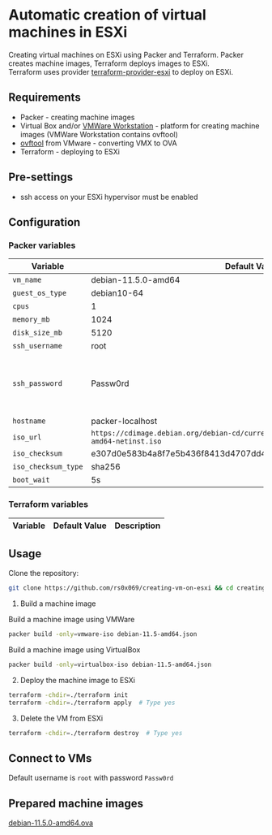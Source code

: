 # Automatic creation of virtual machines in ESXi

Creating virtual machines on ESXi using Packer and Terraform. 
Packer creates machine images, Terraform deploys images to ESXi.\
Terraform uses provider [terraform-provider-esxi](https://github.com/josenk/terraform-provider-esxi) to deploy on ESXi.


## Requirements
* Packer - creating machine images
* Virtual Box and/or [VMWare Workstation](https://www.vmware.com/go/getworkstation-linux) - platform for creating machine images (VMWare Workstation contains ovftool)
* [ovftool](https://customerconnect.vmware.com/downloads/get-download?downloadGroup=OVFTOOL443) from VMware - converting VMX to OVA
* Terraform - deploying to ESXi

## Pre-settings
* ssh access on your ESXi hypervisor must be enabled

## Configuration

### Packer variables

 Variable            | Default Value       | Description
---------------------|---------------------|---------------------------------------
 `vm_name`           | debian-11.5.0-amd64 | 
 `guest_os_type`     | debian10-64         | 
 `cpus`              | 1                   | Count of CPU
 `memory_mb`         | 1024                | Memory
 `disk_size_mb`      | 5120                | Disk size
 `ssh_username`      | root                | OS username
 `ssh_password`      | Passw0rd            | OS password. You can change default password by using `mkpasswd -m sha-512 <password>` and setting this in fie `http/preseed-debian11.cfg` on line `d-i passwd/root-password-crypted password`
 `hostname`          | packer-localhost    | Hostname
 `iso_url`           | `https://cdimage.debian.org/debian-cd/current/amd64/iso-cd/debian-11.5.0-amd64-netinst.iso` | `file:/full/path/to/iso/filename.iso`
 `iso_checksum`      | e307d0e583b4a8f7e5b436f8413d4707dd4242b70aea61eb08591dc0378522f3 | Checksum of iso file
 `iso_checksum_type` | sha256              | Type of checksum
 `boot_wait`         | 5s                  | 

### Terraform variables

 Variable            | Default Value       | Description
---------------------|---------------------|---------------------------------------


## Usage
Clone the repository:
```bash
git clone https://github.com/rs0x069/creating-vm-on-esxi && cd creating-vm-on-esxi
```

1. Build a machine image

Build a machine image using VMWare
```bash
packer build -only=vmware-iso debian-11.5-amd64.json
```

Build a machine image using VirtualBox
```bash
packer build -only=virtualbox-iso debian-11.5-amd64.json
```

2. Deploy the machine image to ESXi
```bash
terraform -chdir=./terraform init
terraform -chdir=./terraform apply  # Type yes
```

3. Delete the VM from ESXi
```bash
terraform -chdir=./terraform destroy  # Type yes
```

## Connect to VMs
Default username is `root` with password `Passw0rd`

## Prepared machine images
[debian-11.5.0-amd64.ova](https://drive.google.com/file/d/19nkarU8Gq2UAcTP-RRKzxjEIGojWugpu/view?usp=sharing)
